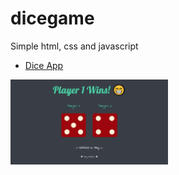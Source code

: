# dicegame

Simple html, css and javascript

- [Dice App](https://gonexwind.github.io/dicegame/)

<img src="ss.png" width="50%" />

